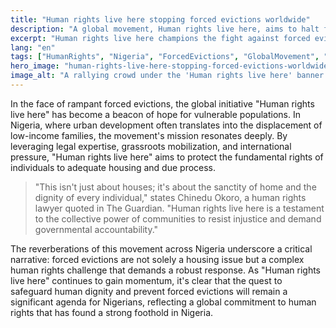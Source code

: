 ```yaml
---
title: "Human rights live here stopping forced evictions worldwide"
description: "A global movement, Human rights live here, aims to halt forced evictions, a pressing issue for many Nigerians."
excerpt: "Human rights live here champions the fight against forced evictions."
lang: "en"
tags: ["HumanRights", "Nigeria", "ForcedEvictions", "GlobalMovement", "Policy"]
hero_image: "human-rights-live-here-stopping-forced-evictions-worldwide.png"
image_alt: "A rallying crowd under the 'Human rights live here' banner against forced evictions"
---
```


In the face of rampant forced evictions, the global initiative "Human rights live here" has become a beacon of hope for vulnerable populations. In Nigeria, where urban development often translates into the displacement of low-income families, the movement's mission resonates deeply. By leveraging legal expertise, grassroots mobilization, and international pressure, "Human rights live here" aims to protect the fundamental rights of individuals to adequate housing and due process.

> "This isn't just about houses; it's about the sanctity of home and the dignity of every individual," states Chinedu Okoro, a human rights lawyer quoted in The Guardian. "Human rights live here is a testament to the collective power of communities to resist injustice and demand governmental accountability."

The reverberations of this movement across Nigeria underscore a critical narrative: forced evictions are not solely a housing issue but a complex human rights challenge that demands a robust response. As "Human rights live here" continues to gain momentum, it's clear that the quest to safeguard human dignity and prevent forced evictions will remain a significant agenda for Nigerians, reflecting a global commitment to human rights that has found a strong foothold in Nigeria.